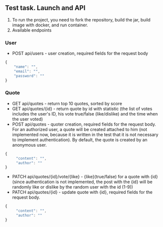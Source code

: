 ## Test task. Launch and API
1. To run the project, you need to fork the repository, build the jar, build image with docker, and run container. 
2. Available endpoints
### User
- POST api/users - user creation, required fields for the request body 
```js
{
    "name": "", 
    "email": "",
    "password": ""
}
```
### Quote
- GET api/quotes - return top 10 quotes, sorted by score
- GET api/quotes/{id} - return quote by id with statistic (the list of votes includes the user's ID, his vote true/false (like/dislike) and the time when the user voted)
- POST api/quotes - quoter creation, required fields for the request body. For an authorized user, a quote will be created attached to him (not implemented now, because it is written in the test that it is not necessary to implement authentication). By default, the quote is created by an anonymous user.
```js
{
     "content": "",
     "author": ""
}
```
- PATCH api/quotes/{id}/vote/{like} - {like}(true/false) for a quote with {id} (since authentication is not implemented, the post with the {id} will be randomly like or dislike by the random user with the id (1-9))
- PATCH api/quotes/{id} - update quote with {id}, required fields for the request body.
```js
{
     "content": "",
     "author": ""
}
```

